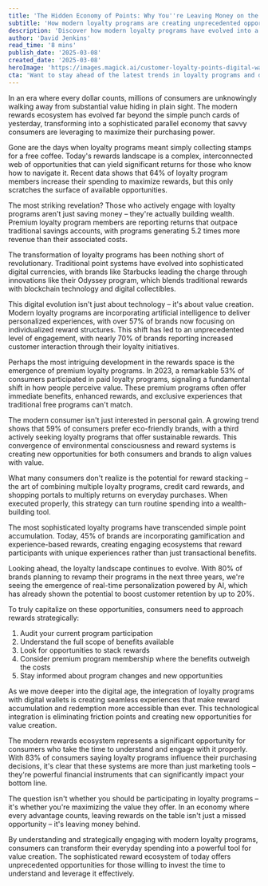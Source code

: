 ```yaml
---
title: 'The Hidden Economy of Points: Why You''re Leaving Money on the Table'
subtitle: 'How modern loyalty programs are creating unprecedented opportunities for savvy consumers'
description: 'Discover how modern loyalty programs have evolved into a sophisticated parallel economy, offering unprecedented opportunities for savvy consumers to maximize their purchasing power and build wealth through strategic engagement with rewards systems.'
author: 'David Jenkins'
read_time: '8 mins'
publish_date: '2025-03-08'
created_date: '2025-03-08'
heroImage: 'https://images.magick.ai/customer-loyalty-points-digital-wallet.jpg'
cta: 'Want to stay ahead of the latest trends in loyalty programs and digital rewards? Follow us on LinkedIn for expert insights, industry analysis, and strategic tips to maximize your reward potential.'
---
```


In an era where every dollar counts, millions of consumers are unknowingly walking away from substantial value hiding in plain sight. The modern rewards ecosystem has evolved far beyond the simple punch cards of yesterday, transforming into a sophisticated parallel economy that savvy consumers are leveraging to maximize their purchasing power.

Gone are the days when loyalty programs meant simply collecting stamps for a free coffee. Today's rewards landscape is a complex, interconnected web of opportunities that can yield significant returns for those who know how to navigate it. Recent data shows that 64% of loyalty program members increase their spending to maximize rewards, but this only scratches the surface of available opportunities.

The most striking revelation? Those who actively engage with loyalty programs aren't just saving money – they're actually building wealth. Premium loyalty program members are reporting returns that outpace traditional savings accounts, with programs generating 5.2 times more revenue than their associated costs.

The transformation of loyalty programs has been nothing short of revolutionary. Traditional point systems have evolved into sophisticated digital currencies, with brands like Starbucks leading the charge through innovations like their Odyssey program, which blends traditional rewards with blockchain technology and digital collectibles.

This digital evolution isn't just about technology – it's about value creation. Modern loyalty programs are incorporating artificial intelligence to deliver personalized experiences, with over 57% of brands now focusing on individualized reward structures. This shift has led to an unprecedented level of engagement, with nearly 70% of brands reporting increased customer interaction through their loyalty initiatives.

Perhaps the most intriguing development in the rewards space is the emergence of premium loyalty programs. In 2023, a remarkable 53% of consumers participated in paid loyalty programs, signaling a fundamental shift in how people perceive value. These premium programs often offer immediate benefits, enhanced rewards, and exclusive experiences that traditional free programs can't match.

The modern consumer isn't just interested in personal gain. A growing trend shows that 59% of consumers prefer eco-friendly brands, with a third actively seeking loyalty programs that offer sustainable rewards. This convergence of environmental consciousness and reward systems is creating new opportunities for both consumers and brands to align values with value.

What many consumers don't realize is the potential for reward stacking – the art of combining multiple loyalty programs, credit card rewards, and shopping portals to multiply returns on everyday purchases. When executed properly, this strategy can turn routine spending into a wealth-building tool.

The most sophisticated loyalty programs have transcended simple point accumulation. Today, 45% of brands are incorporating gamification and experience-based rewards, creating engaging ecosystems that reward participants with unique experiences rather than just transactional benefits.

Looking ahead, the loyalty landscape continues to evolve. With 80% of brands planning to revamp their programs in the next three years, we're seeing the emergence of real-time personalization powered by AI, which has already shown the potential to boost customer retention by up to 20%.

To truly capitalize on these opportunities, consumers need to approach rewards strategically:

1. Audit your current program participation
2. Understand the full scope of benefits available
3. Look for opportunities to stack rewards
4. Consider premium program membership where the benefits outweigh the costs
5. Stay informed about program changes and new opportunities

As we move deeper into the digital age, the integration of loyalty programs with digital wallets is creating seamless experiences that make reward accumulation and redemption more accessible than ever. This technological integration is eliminating friction points and creating new opportunities for value creation.

The modern rewards ecosystem represents a significant opportunity for consumers who take the time to understand and engage with it properly. With 83% of consumers saying loyalty programs influence their purchasing decisions, it's clear that these systems are more than just marketing tools – they're powerful financial instruments that can significantly impact your bottom line.

The question isn't whether you should be participating in loyalty programs – it's whether you're maximizing the value they offer. In an economy where every advantage counts, leaving rewards on the table isn't just a missed opportunity – it's leaving money behind.

By understanding and strategically engaging with modern loyalty programs, consumers can transform their everyday spending into a powerful tool for value creation. The sophisticated reward ecosystem of today offers unprecedented opportunities for those willing to invest the time to understand and leverage it effectively.